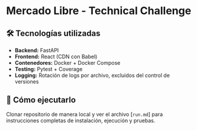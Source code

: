 # Mercado Libre - Technical Challenge

## 🛠 Tecnologías utilizadas

- **Backend:** FastAPI
- **Frontend:** React (CDN con Babel)
- **Contenedores:** Docker + Docker Compose
- **Testing:** Pytest + Coverage
- **Logging:** Rotación de logs por archivo, excluidos del control de versiones

## 🚀 Cómo ejecutarlo

Clonar repositorio de manera local y ver el archivo [`run.md`] para instrucciones completas de instalación, ejecución y pruebas.
